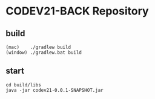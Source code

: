 # CODEV21-BACK Repository

## build

```
(mac)    ./gradlew build
(window) ./gradlew.bat build
```

## start

```
cd build/libs
java -jar codev21-0.0.1-SNAPSHOT.jar
```

